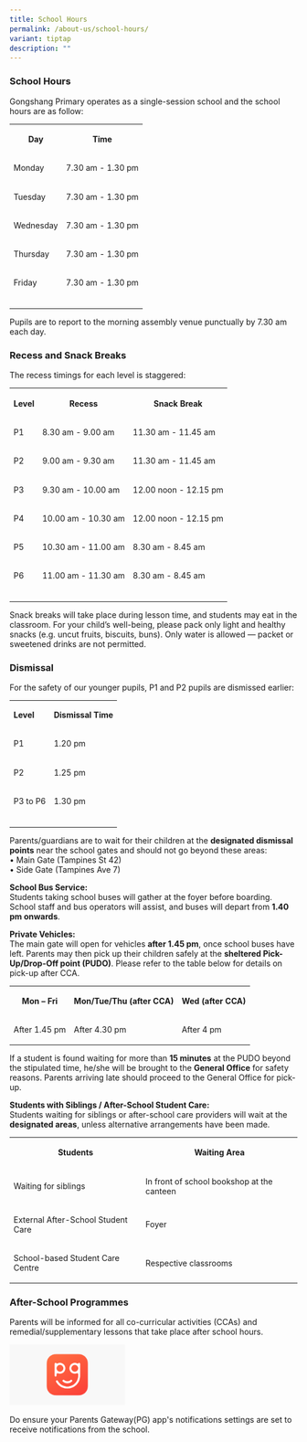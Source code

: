 ```yaml
---
title: School Hours
permalink: /about-us/school-hours/
variant: tiptap
description: ""
---
```

<h3><strong>School Hours</strong></h3>
<p>Gongshang Primary operates as a single-session school and the school hours
are as follow:</p>
<table style="minWidth: 50px">
<colgroup>
<col>
<col>
</colgroup>
<tbody>
<tr>
<th rowspan="1" colspan="1">
<p>Day</p>
</th>
<th rowspan="1" colspan="1">
<p>Time</p>
</th>
</tr>
<tr>
<td rowspan="1" colspan="1">
<p>Monday</p>
</td>
<td rowspan="1" colspan="1">
<p>7.30 am - 1.30 pm</p>
</td>
</tr>
<tr>
<td rowspan="1" colspan="1">
<p>Tuesday</p>
</td>
<td rowspan="1" colspan="1">
<p>7.30 am - 1.30 pm</p>
</td>
</tr>
<tr>
<td rowspan="1" colspan="1">
<p>Wednesday</p>
</td>
<td rowspan="1" colspan="1">
<p>7.30 am - 1.30 pm</p>
</td>
</tr>
<tr>
<td rowspan="1" colspan="1">
<p>Thursday</p>
</td>
<td rowspan="1" colspan="1">
<p>7.30 am - 1.30 pm</p>
</td>
</tr>
<tr>
<td rowspan="1" colspan="1">
<p>Friday</p>
</td>
<td rowspan="1" colspan="1">
<p>7.30 am - 1.30 pm</p>
</td>
</tr>
<tr>
<td rowspan="1" colspan="1">
<p></p>
</td>
<td rowspan="1" colspan="1">
<p></p>
</td>
</tr>
</tbody>
</table>
<p>Pupils are to report to the morning assembly venue punctually by 7.30
am each day.</p>
<h3><strong>Recess and Snack Breaks</strong></h3>
<p>The recess timings for each level is staggered:</p>
<table style="minWidth: 75px">
<colgroup>
<col>
<col>
<col>
</colgroup>
<tbody>
<tr>
<th rowspan="1" colspan="1">
<p>Level</p>
</th>
<th rowspan="1" colspan="1">
<p>Recess</p>
</th>
<th rowspan="1" colspan="1">
<p>Snack Break</p>
</th>
</tr>
<tr>
<td rowspan="1" colspan="1">
<p>P1</p>
</td>
<td rowspan="1" colspan="1">
<p>8.30 am - 9.00 am</p>
</td>
<td rowspan="1" colspan="1">
<p>11.30 am - 11.45 am</p>
</td>
</tr>
<tr>
<td rowspan="1" colspan="1">
<p>P2</p>
</td>
<td rowspan="1" colspan="1">
<p>9.00 am - 9.30 am</p>
</td>
<td rowspan="1" colspan="1">
<p>11.30 am - 11.45 am</p>
</td>
</tr>
<tr>
<td rowspan="1" colspan="1">
<p>P3</p>
</td>
<td rowspan="1" colspan="1">
<p>9.30 am - 10.00 am</p>
</td>
<td rowspan="1" colspan="1">
<p>12.00 noon - 12.15 pm</p>
</td>
</tr>
<tr>
<td rowspan="1" colspan="1">
<p>P4</p>
</td>
<td rowspan="1" colspan="1">
<p>10.00 am - 10.30 am</p>
</td>
<td rowspan="1" colspan="1">
<p>12.00 noon - 12.15 pm</p>
</td>
</tr>
<tr>
<td rowspan="1" colspan="1">
<p>P5</p>
</td>
<td rowspan="1" colspan="1">
<p>10.30 am - 11.00 am</p>
</td>
<td rowspan="1" colspan="1">
<p>8.30 am - 8.45 am</p>
</td>
</tr>
<tr>
<td rowspan="1" colspan="1">
<p>P6</p>
</td>
<td rowspan="1" colspan="1">
<p>11.00 am - 11.30 am</p>
</td>
<td rowspan="1" colspan="1">
<p>8.30 am - 8.45 am</p>
</td>
</tr>
<tr>
<td rowspan="1" colspan="1">
<p></p>
</td>
<td rowspan="1" colspan="1">
<p></p>
</td>
<td rowspan="1" colspan="1">
<p></p>
</td>
</tr>
</tbody>
</table>
<p>Snack breaks will take place during lesson time, and students may eat
in the classroom. For your child’s well-being, please pack only light and
healthy snacks (e.g. uncut fruits, biscuits, buns). Only water is allowed
— packet or sweetened drinks are not permitted.</p>
<h3><strong>Dismissal</strong></h3>
<p>For the safety of our younger pupils, P1 and P2 pupils are dismissed earlier:&nbsp;</p>
<table style="minWidth: 50px">
<colgroup>
<col>
<col>
</colgroup>
<tbody>
<tr>
<td rowspan="1" colspan="1">
<p><strong>Level</strong>
</p>
</td>
<td rowspan="1" colspan="1">
<p><strong>Dismissal Time</strong>
</p>
</td>
</tr>
<tr>
<td rowspan="1" colspan="1">
<p>P1</p>
</td>
<td rowspan="1" colspan="1">
<p>1.20 pm</p>
</td>
</tr>
<tr>
<td rowspan="1" colspan="1">
<p>P2</p>
</td>
<td rowspan="1" colspan="1">
<p>1.25 pm</p>
</td>
</tr>
<tr>
<td rowspan="1" colspan="1">
<p>P3 to P6</p>
</td>
<td rowspan="1" colspan="1">
<p>1.30 pm</p>
</td>
</tr>
<tr>
<td rowspan="1" colspan="1">
<p></p>
</td>
<td rowspan="1" colspan="1">
<p></p>
</td>
</tr>
</tbody>
</table>
<p>Parents/guardians are to wait for their children at the <strong>designated dismissal points</strong> near
the school gates and should not go beyond these areas:
<br>• Main Gate (Tampines St 42)
<br>• Side Gate (Tampines Ave 7)</p>
<p><strong>School Bus Service:</strong>
<br>Students taking school buses will gather at the foyer before boarding.
School staff and bus operators will assist, and buses will depart from <strong>1.40 pm onwards</strong>.</p>
<p><strong>Private Vehicles:</strong>
<br>The main gate will open for vehicles <strong>after 1.45 pm</strong>, once
school buses have left. Parents may then pick up their children safely
at the <strong>sheltered Pick-Up/Drop-Off point (PUDO)</strong>. Please
refer to the table below for details on pick-up after CCA.</p>
<table style="minWidth: 75px">
<colgroup>
<col>
<col>
<col>
</colgroup>
<tbody>
<tr>
<th rowspan="1" colspan="1">
<p>Mon – Fri</p>
</th>
<th rowspan="1" colspan="1">
<p>Mon/Tue/Thu (after CCA)</p>
</th>
<th rowspan="1" colspan="1">
<p>Wed (after CCA)</p>
</th>
</tr>
<tr>
<td rowspan="1" colspan="1">
<p>After 1.45 pm</p>
</td>
<td rowspan="1" colspan="1">
<p>After 4.30 pm</p>
</td>
<td rowspan="1" colspan="1">
<p>After 4 pm</p>
</td>
</tr>
</tbody>
</table>
<p>If a student is found waiting for more than <strong>15 minutes</strong> at
the PUDO beyond the stipulated time, he/she will be brought to the <strong>General Office</strong> for
safety reasons. Parents arriving late should proceed to the General Office
for pick-up.</p>
<p><strong>Students with Siblings / After-School Student Care:</strong>
<br>Students waiting for siblings or after-school care providers will wait
at the <strong>designated areas</strong>, unless alternative arrangements
have been made.</p>
<table style="minWidth: 50px">
<colgroup>
<col>
<col>
</colgroup>
<tbody>
<tr>
<th rowspan="1" colspan="1">
<p>Students</p>
</th>
<th rowspan="1" colspan="1">
<p>Waiting Area</p>
</th>
</tr>
<tr>
<td rowspan="1" colspan="1">
<p>Waiting for siblings</p>
</td>
<td rowspan="1" colspan="1">
<p>In front of school bookshop at the canteen</p>
</td>
</tr>
<tr>
<td rowspan="1" colspan="1">
<p>External After-School Student Care</p>
</td>
<td rowspan="1" colspan="1">
<p>Foyer</p>
</td>
</tr>
<tr>
<td rowspan="1" colspan="1">
<p>School-based Student Care Centre</p>
</td>
<td rowspan="1" colspan="1">
<p>Respective classrooms</p>
</td>
</tr>
</tbody>
</table>
<h3><strong>After-School Programmes</strong></h3>
<p>Parents will be informed for all co-curricular activities (CCAs) and remedial/supplementary
lessons that take place after school hours.</p>
<p></p><a class="isomer-image-wrapper" href="https://pg.moe.edu.sg/"><img style="width: 40%;" height="auto" width="100%" alt="" src="/images/2024 uploads/1200x630wa.png"></a>
<p>Do ensure your Parents Gateway(PG) app's notifications settings are set
to receive notifications from the school.</p>
<p></p>
<p></p>